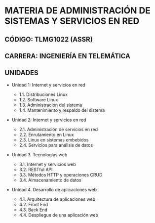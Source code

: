 # MATERIA DE ADMINISTRACIÓN DE SISTEMAS Y SERVICIOS EN RED

## CÓDIGO: TLMG1022 (ASSR)
## CARRERA: INGENIERÍA EN TELEMÁTICA

## UNIDADES

* Unidad 1: Internet y servicios en red
    * 1.1. Distribuciones Linux
    * 1.2. Software Linux
    * 1.3. Administración del sistema
    * 1.4. Mantenimiento y respaldo del sistema   

* Unidad 2: Internet y servicios en red
    * 2.1. Administración de servicios en red
    * 2.2. Enrutamiento en Linux
    * 2.3. Linux en sistemas embebidos
    * 2.4. Servicios para análisis de datos

* Unidad 3. Tecnologías web
    * 3.1. Internet y servicios web
    * 3.2. RESTful API
    * 3.3. Métodos HTTP y operaciones CRUD
    * 3.4. Almacenamiento de datos

* Unidad 4. Desarrollo de aplicaciones web
    * 4.1. Arquitectura de aplicaciones web
    * 4.2. Front End
    * 4.3. Back End
    * 4.4. Despliegue de una aplicación web